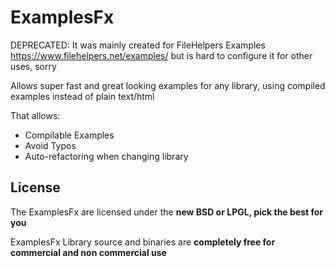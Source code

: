 ExamplesFx
==========

DEPRECATED: It was mainly created for FileHelpers Examples https://www.filehelpers.net/examples/ but is hard to configure it for other uses, sorry

Allows super fast and great looking examples for any library, using compiled examples instead of plain text/html

That allows:

 * Compilable Examples
 * Avoid Typos
 * Auto-refactoring when changing library


License
-------

 The ExamplesFx are licensed under the **new BSD or LPGL, pick the best for you**
 
 ExamplesFx Library source and binaries are **completely free for commercial and non commercial use**
